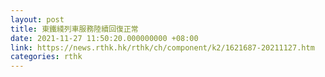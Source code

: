 ```yaml
---
layout: post
title: 東鐵綫列車服務陸續回復正常
date: 2021-11-27 11:50:20.000000000 +08:00
link: https://news.rthk.hk/rthk/ch/component/k2/1621687-20211127.htm
categories: rthk
---
```



